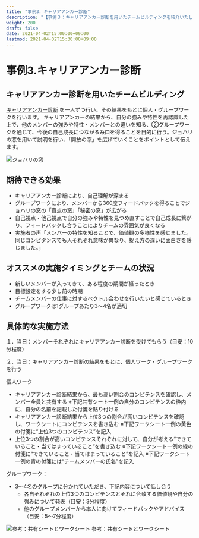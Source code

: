 ```yaml
---
title: "事例3．キャリアアンカー診断"
description: "【事例３：キャリアアンカー診断を用いたチームビルディングを紹介いたします】"
weight: 200
draft: false
date: 2021-04-02T15:00:00+09:00
lastmod: 2021-04-02T15:30:00+09:00
---
```


# 事例3.キャリアアンカー診断

## キャリアアンカー診断を用いたチームビルディング

 [キャリアアンカー診断](https://chikaku-navi.com/carrier/) を一人ずつ行い、その結果をもとに個人・グループワークを行います。
キャリアアンカーの結果から、自分の強みや特性を再認識した上で、他のメンバーの強みや特性・メンバーとの違いを知る、②グループワークを通じて、今後の自己成長につながる糸口を得ることを目的に行う。ジョハリの窓を用いて説明を行い、「開放の窓」を広げていくことをポイントとして伝えます。

![ジョハリの窓](/teambuilding-handbook/JWindow.PNG)

## 期待できる効果

- キャリアアンカー診断により、自己理解が深まる
- グループワークにより、メンバーから360度フィードバックを得ることでジョハリの窓の「盲点の窓」「秘密の窓」が広がる
- 自己視点・他己視点で自分の強みや特性を見つめ直すことで自己成長に繋がり、フィードバックし合うことによりチームの雰囲気が良くなる
- 実施者の声「メンバーの特性を知ることで、価値観の多様性を感じました。同じコンピタンスでも人それぞれ意味が異なり、捉え方の違いに面白さを感じました。」

## オススメの実施タイミングとチームの状況

- 新しいメンバーが入ってきて、ある程度の期間が経ったとき
- 目標設定をする少し前の時期
- チームメンバーの仕事に対するベクトル合わせを行いたいと感じているとき
- グループワークは1グループあたり3～4名が適切 

## 具体的な実施方法

１．当日：メンバーそれぞれにキャリアアンカー診断を受けてもらう（目安：10分程度）

２．当日：キャリアアンカー診断の結果をもとに、個人ワーク・グループワークを行う

個人ワーク
- キャリアアンカー診断結果から、最も高い割合のコンピテンスを確認し、メンバー全員と共有する
  ※下記共有シート一例の自分のコンピテンスの枠内に、自分の名前を記載した付箋を貼り付ける
- キャリアアンカー診断結果から上位3つの割合が高いコンピテンスを確認し、ワークシートにコンピテンスを書き込む
  ※下記ワークシート一例の黄色の付箋に“上位3つのコンピテンス”を記入
- 上位3つの割合が高いコンピテンスそれぞれに対して、自分が考える“できていること・当てはまっていること“を書き込む
  ※下記ワークシート一例の緑の付箋に“できていること・当てはまっていること”を記入
  ※下記ワークシート一例の青の付箋には“チームメンバーの氏名”を記入

グループワーク：
- 3～4名のグループに分かれていただき、下記内容について話し合う
  - 各自それぞれの上位3つのコンピテンスとそれに合致する価値観や自分の強みについて発表（目安：3分程度）
  - 他のグループメンバーから本人に向けてフィードバックやアドバイス（目安：5～7分程度）

![参考：共有シートとワークシート](/teambuilding-handbook/worksheet.PNG)
参考：共有シートとワークシート
